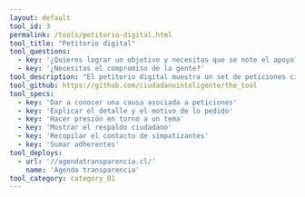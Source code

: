 ```yaml
---
layout: default
tool_id: 3
permalink: /tools/petitorio-digital.html
tool_title: "Petitorio digital"
tool_questions:
  - key: '¿Quieres lograr un objetivo y necesitas que se note el apoyo?'
  - key: '¿Necesitas el compromiso de la gente?'
tool_description: "El petitorio digital muestra un set de peticiones ciudadanas en torno a un tema específico, permitiendo posicionar un tema y conseguir adherentes."
tool_github: https://github.com/ciudadanointeligente/the_tool
tool_specs:
  - key: 'Dar a conocer una causa asociada a peticiones'
  - key: 'Explicar el detalle y el motivo de lo pedido'
  - key: 'Hacer presión en torno a un tema'
  - key: 'Mostrar el respaldo ciudadano'
  - key: 'Recopilar el contacto de simpatizantes'
  - key: 'Sumar adherentes'
tool_deploys:
  - url: '//agendatransparencia.cl/'
    name: 'Agenda transparencia'
tool_category: category_01
---
```

